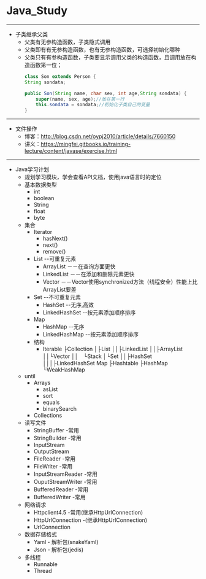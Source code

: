 # Java_Study
----
* 子类继承父类
  * 父类有无参构造函数，子类隐式调用
  * 父类即有有无参构造函数，也有无参构造函数，可选择初始化哪种
  * 父类只有有参构造函数，子类要显示调用父类的构造函数，且调用放在构造函数第一位；
    ```java
    class Son extends Person {
    String sondata;

    public Son(String name, char sex, int age,String sondata) {
        super(name, sex, age);//放在第一行
        this.sondata = sondata;//初始化子类自己的变量
    }
    ```
    
----
* 文件操作
  * 博客：http://blog.csdn.net/oypj2010/article/details/7660150
  * 讲义：https://mingfei.gitbooks.io/training-lecture/content/javase/exercise.html

----
* Java学习计划
  * 规划学习模块，学会查看API文档，使用java语言时的定位
  * 基本数据类型
    * int
    * boolean
    * String
    * float
    * byte
  * 集合
    * Iterator
      * hasNext()
      * next()
      * remove()
    * List --可重复元素
      * ArrayList －－在查询方面更快
      * LinkedList －－在添加和删除元素更快
      * Vector －－Vector使用synchronized方法（线程安全）性能上比ArrayList要差
    * Set --不可重复元素
      * HashSet --无序,高效
      * LinkedHashSet --按元素添加顺序排序
    * Map
      * HashMap --无序
      * LinkedHashMap --按元素添加顺序排序
    * 结构
        * Iterable
          ├Collection
          │├List
          ││├LinkedList
          ││├ArrayList
          ││└Vector
          ││　└Stack
          │└Set
          ││├HashSet
          │││├LinkedHashSet
          Map
          ├Hashtable
          ├HashMap
          └WeakHashMap
  * until
    * Arrays
      * asList
      * sort
      * equals
      * binarySearch
    * Collections
  * 读写文件
    * StringBuffer -常用
    * StringBuilder -常用
    * InputStream
    * OutputStream
    * FileReader -常用
    * FileWriter -常用
    * InputStreamReader -常用
    * OuputStreamWriter -常用
    * BufferedReader -常用
    * BufferedWriter -常用
  * 网络请求
    * Httpclient4.5 -常用(继承HttpUrlConnection)
    * HttpUrlConnection -(继承HttpUrlConnection)
    * UrlConnection
  * 数据存储格式
    * Yaml - 解析包(snakeYaml)
    * Json - 解析包(jedis)
  * 多线程
    * Runnable
    * Thread